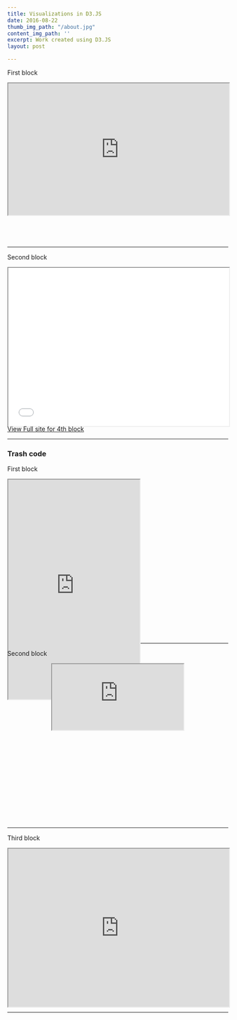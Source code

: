 ```yaml
---
title: Visualizations in D3.JS
date: 2016-08-22
thumb_img_path: "/about.jpg"
content_img_path: ''
excerpt: Work created using D3.JS
layout: post

---
```

First block

<div align="center" class="embed-responsive embed-responsive-16by9" style="width:100%;height:360px"><iframe src="https://bl.ocks.org/ashlitaylor/raw/d1d7c917961c301eb4287b68d7eca7d3/" width="100%" height="300"><p>First block</p></iframe></div>

***

Second block

<div align="center" class="embed-responsive embed-responsive-16by9" style="width:100%;height:360px"> <iframe class= "embed-responsive-item" style="width:100%;height:360px" src="[https://bl.ocks.org/ashlitaylor/raw/d1d7c917961c301eb4287b68d7eca7d3/](https://bl.ocks.org/ashlitaylor/raw/d1d7c917961c301eb4287b68d7eca7d3/ "https://bl.ocks.org/ashlitaylor/raw/d1d7c917961c301eb4287b68d7eca7d3/")" scrolling="yes"></iframe> </div> <div id="resume-download"> <a href="[https://bl.ocks.org/ashlitaylor/raw/d1d7c917961c301eb4287b68d7eca7d3/](https://bl.ocks.org/ashlitaylor/raw/d1d7c917961c301eb4287b68d7eca7d3/ "https://bl.ocks.org/ashlitaylor/raw/d1d7c917961c301eb4287b68d7eca7d3/")" target="_blank" class="button">View Full site for 4th block</a> </div>

***

### Trash code

First block

<div class="embed-responsive embed-responsive-16by9" style="width:100%;height:360px"> <iframe sandbox= "allow-popups allow-scripts allow-forms allow-same-origin" src="https://bl.ocks.org/ashlitaylor/raw/d1d7c917961c301eb4287b68d7eca7d3/" marginwidth = "0" marginheight = "0" style = "height:500px;" scrolling = "no"></iframe> </div> 

***

Second block

<div align="center" class="index" style="width:100%;height:360px"> <iframe sandbox= "allow-popups allow-scripts allow-forms allow-same-origin" src="https://bl.ocks.org/ashlitaylor/raw/d1d7c917961c301eb4287b68d7eca7d3/" scrolling="yes"></iframe> </div> 

***

Third block

<div align="center" class="embed-responsive embed-responsive-16by9" style="width:100%;height:360px"> <iframe class= "embed-responsive-item" style="width:100%;height:360px" src="https://bl.ocks.org/ashlitaylor/raw/d1d7c917961c301eb4287b68d7eca7d3/" scrolling="yes"></iframe> </div> 

***